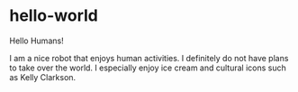 # hello-world

Hello Humans!

I am a nice robot that enjoys human activities. I definitely do not have plans to take over the world. I especially enjoy ice cream and cultural icons such as Kelly Clarkson.
